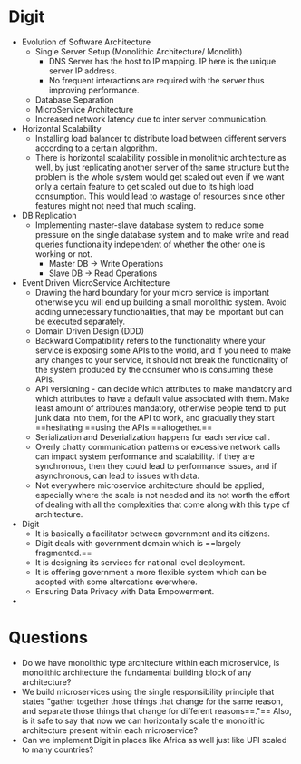 # Digit
- Evolution of Software Architecture
	- Single Server Setup (Monolithic Architecture/  Monolith)
		- DNS Server has the host to IP mapping. IP here is the unique server IP address. 
		- No frequent interactions are required with the server thus improving performance.
  - Database Separation
  - MicroService Architecture
  - Increased network latency due to inter server communication.
- Horizontal Scalability
  - Installing load balancer to distribute load between different servers according to a certain algorithm.
  - There is horizontal scalability possible in monolithic architecture as well, by just replicating another server of the same structure but the problem is the whole system would get scaled out even if we     want only a certain feature to get scaled out due to its high load consumption. This would lead to wastage of resources since other features might not need that much scaling.
- DB Replication
  - Implementing master-slave database system to reduce some pressure on the single database system and to make write and read queries functionality independent of whether the other one is working or not.
	- Master DB -> Write Operations
	- Slave DB -> Read Operations
- Event Driven MicroService Architecture
	- Drawing the hard boundary for your micro service is important otherwise you will end up building a small monolithic system. Avoid adding unnecessary functionalities, that may be important but can be executed separately.
	- Domain Driven Design (DDD)
	- Backward Compatibility refers to the functionality where your service is exposing some APIs to the world, and if you need to make any changes to your service, it should not break the functionality of the system produced by the consumer who is consuming these APIs. 
	- API versioning - can decide which attributes to make mandatory and which attributes to have a default value associated with them. Make least amount of attributes mandatory, otherwise people tend to put junk data into them, for the API to work, and gradually they start ==hesitating ==using the APIs ==altogether.==
	- Serialization and Deserialization happens for each service call.
	- Overly chatty communication patterns or excessive network calls can impact system performance and scalability. If they are synchronous, then they could lead to performance issues, and if asynchronous, can lead to issues with data.
	- Not everywhere microservice architecture should be applied, especially where the scale is not needed and its not worth the effort of dealing with all the complexities that come along with this type of architecture.
- Digit
	- It is basically a facilitator between government and its citizens.
	- Digit deals with government domain which is ==largely fragmented.==
	- It is designing its services for national level deployment.
	- It is offering government a more flexible system which can be adopted with some altercations everwhere.
	- Ensuring Data Privacy with Data Empowerment.
 - 
# Questions
- Do we have monolithic type architecture within each microservice, is monolithic architecture the fundamental building block of any architecture? 
- We build microservices using the single responsibility principle that states "gather together those things that change for the same reason, and separate those things that change for different reasons==."== Also, is it safe to say that now we can horizontally scale the monolithic architecture present within each microservice?
- Can we implement Digit in places like Africa as well just like UPI scaled to many countries?
